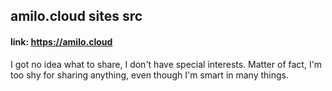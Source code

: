 ## amilo.cloud sites src

#### link: https://amilo.cloud

I got no idea what to share, I don't have special interests. Matter of fact, I'm too shy for sharing anything, even though I'm smart in many things.
